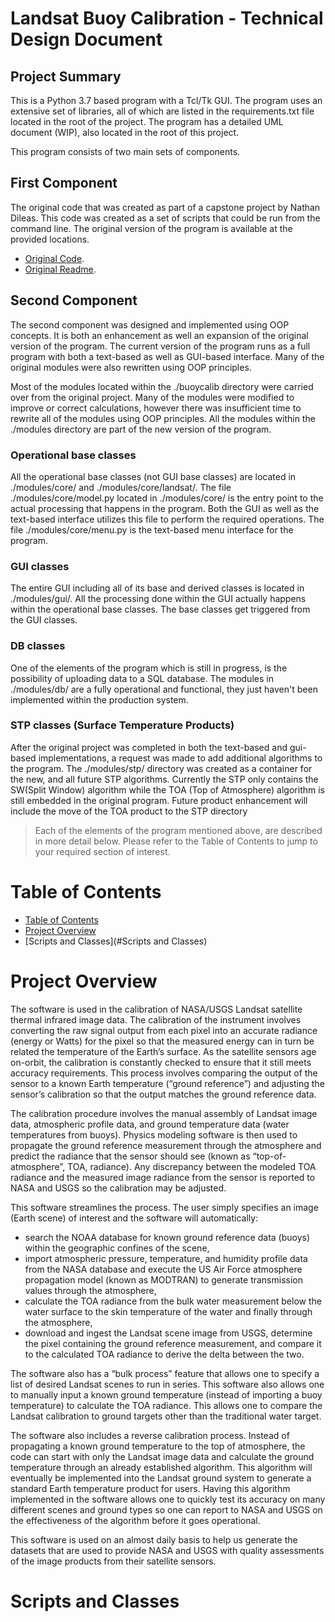 # Landsat Buoy Calibration - Technical Design Document
## Project Summary
This is a Python 3.7 based program with a Tcl/Tk GUI.  The program uses an extensive set of libraries, all of which are listed in the requirements.txt file located in the root of the project.  The program has a detailed UML document (WIP), also located in the root of this project.

This program consists of two main sets of components.

## First Component
The original code that was created as part of a capstone project by Nathan Dileas.  This code was created as a set of scripts that could be run from the command line.  The original version of the program is available at the provided locations.

* [Original Code](https://github.com/natedileas/Landsat-Buoy-Calibration).
* [Original Readme](https://github.com/natedileas/Landsat-Buoy-Calibration/blob/master/README.md).

## Second Component
The second component was designed and implemented using OOP concepts.  It is both an enhancement as well an expansion of the original version of the program.  The current version of the program runs as a full program with both a text-based as well as GUI-based interface.  Many of the original modules were also rewritten using OOP principles.

Most of the modules located within the ./buoycalib directory were carried over from the original project.  Many of the modules were modified to improve or correct calculations, however there was insufficient time to rewrite all of the modules using OOP principles.  All the modules within the ./modules directory are part of the new version of the program.

### Operational base classes
All the operational base classes (not GUI base classes) are located in ./modules/core/ and ./modules/core/landsat/.  The file ./modules/core/model.py located in ./modules/core/ is the entry point to the actual processing that happens in the program.  Both the GUI as well as the text-based interface utilizes this file to perform the required operations.  The file ./modules/core/menu.py is the text-based menu interface for the program.

### GUI classes
The entire GUI including all of its base and derived classes is located in ./modules/gui/.  All the processing done within the GUI actually happens within the operational base classes.  The base classes get triggered from the GUI classes.

### DB classes
One of the elements of the program which is still in progress, is the possibility of uploading data to a SQL database.  The modules in ./modules/db/ are a fully operational and functional, they just haven't been implemented within the production system.

### STP classes (Surface Temperature Products)
After the original project was completed in both the text-based and gui-based implementations, a request was made to add additional algorithms to the program.  The ./modules/stp/ directory was created as a container for the new, and all future STP algorithms.  Currently the STP only contains the SW(Split Window) algorithm while the TOA (Top of Atmosphere) algorithm is still embedded in the original program.  Future product enhancement will include the move of the TOA product to the STP directory

> Each of the elements of the program mentioned above, are described in more detail below.  Please refer to the Table of Contents to jump to your required section of interest.

# Table of Contents

<!--ts-->
* [Table of Contents](#table-of-contents)
* [Project Overview](#project-overview)
* [Scripts and Classes](#Scripts and Classes)
<!--te-->

# Project Overview
The software is used in the calibration of NASA/USGS Landsat satellite thermal infrared image data.  The calibration of the instrument involves converting the raw signal output from each pixel into an accurate radiance (energy or Watts) for the pixel so that the measured energy can in turn be related the temperature of the Earth’s surface.  As the satellite sensors age on-orbit, the calibration is constantly checked to ensure that it still meets accuracy requirements.  This process involves comparing the output of the sensor to a known Earth temperature (“ground reference”) and adjusting the sensor’s calibration so that the output matches the ground reference data.

The calibration procedure involves the manual assembly of Landsat image data, atmospheric profile data, and ground temperature data (water temperatures from buoys).  Physics modeling software is then used to propagate the ground reference measurement through the atmosphere and predict the radiance that the sensor should see (known as “top-of-atmosphere”, TOA, radiance).  Any discrepancy between the modeled TOA radiance and the measured image radiance from the sensor is reported to NASA and USGS so the calibration may be adjusted.

This software streamlines the process.  The user simply specifies an image (Earth scene) of interest and the software will automatically:

- search the NOAA database for known ground reference data (buoys) within the geographic confines of the scene,
- import atmospheric pressure, temperature, and humidity profile data from the NASA database and execute the US Air Force atmosphere propagation model (known as MODTRAN) to generate transmission values through the atmosphere,
- calculate the TOA radiance from the bulk water measurement below the water surface to the skin temperature of the water and finally through the atmosphere,
- download and ingest the Landsat scene image from USGS, determine the pixel containing the ground reference measurement, and compare it to the calculated TOA radiance to derive the delta between the two.

The software also has a “bulk process” feature that allows one to specify a list of desired Landsat scenes to run in series.  This software also allows one to manually input a known ground temperature (instead of importing a buoy temperature) to calculate the TOA radiance.  This allows one to compare the Landsat calibration to ground targets other than the traditional water target.

The software also includes a reverse calibration process.  Instead of propagating a known ground temperature to the top of atmosphere, the code can start with only the Landsat image data and calculate the ground temperature through an already established algorithm.  This algorithm will eventually be implemented into the Landsat ground system to generate a standard Earth temperature product for users.  Having this algorithm implemented in the software allows one to quickly test its accuracy on many different scenes and ground types so one can report to NASA and USGS on the effectiveness of the algorithm before it goes operational.

This software is used on an almost daily basis to help us generate the datasets that are used to provide NASA and USGS with quality assessments of the image products from their satellite sensors.

# Scripts and Classes
